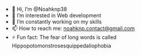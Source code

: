 - 👋 Hi, I’m @Noahknp38
- 👀 I’m interested in Web development
- 🌱 I’m constantly working on my skills
- 📫 How to reach me: noahknp.contact@gmail.com
- ⚡ Fun fact: The fear of long words is called Hippopotomonstrosesquippedaliophobia

<!---
Noahknp38/Noahknp38 is a ✨ special ✨ repository because its `README.md` (this file) appears on your GitHub profile.
You can click the Preview link to take a look at your changes.
--->
